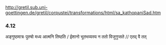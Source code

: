 
http://gretil.sub.uni-goettingen.de/gretil/corpustei/transformations/html/sa_kathopaniSad.htm

### 4.12
अङ्गुष्ठमात्रः  पुरुषो  मध्य आत्मनि  तिष्ठति  /    ईशानो  भूतभव्यस्य  न  ततो  विजुगुप्सते  //
एतद्  वै  तत्